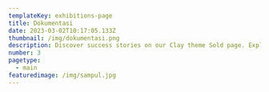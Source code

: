 ```yaml
---
templateKey: exhibitions-page
title: Dokumentasi
date: 2023-03-02T10:17:05.133Z
thumbnail: /img/dokumentasi.png
description: Discover success stories on our Clay theme Sold page. Explore our achievements and see how we turn visions into realities.
number: 3
pagetype:
  - main
featuredimage: /img/sampul.jpg
---
```



